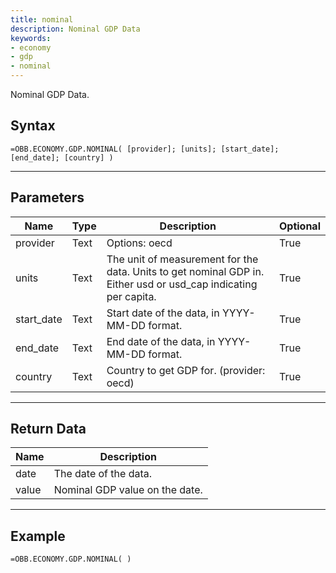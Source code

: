 ```yaml
---
title: nominal
description: Nominal GDP Data
keywords: 
- economy
- gdp
- nominal
---
```


<!-- markdownlint-disable MD041 -->

Nominal GDP Data.

## Syntax

```excel wordwrap
=OBB.ECONOMY.GDP.NOMINAL( [provider]; [units]; [start_date]; [end_date]; [country] )
```

---

## Parameters

| Name | Type | Description | Optional |
| ---- | ---- | ----------- | -------- |
| provider | Text | Options: oecd | True |
| units | Text | The unit of measurement for the data. Units to get nominal GDP in. Either usd or usd_cap indicating per capita. | True |
| start_date | Text | Start date of the data, in YYYY-MM-DD format. | True |
| end_date | Text | End date of the data, in YYYY-MM-DD format. | True |
| country | Text | Country to get GDP for. (provider: oecd) | True |

---

## Return Data

| Name | Description |
| ---- | ----------- |
| date | The date of the data.  |
| value | Nominal GDP value on the date.  |
---

## Example

```excel wordwrap
=OBB.ECONOMY.GDP.NOMINAL( )
```

